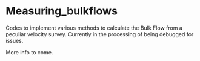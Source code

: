 # Measuring_bulkflows
Codes to implement various methods to calculate the Bulk Flow from a peculiar velocity survey. Currently in the processing of being debugged for issues.

More info to come.

